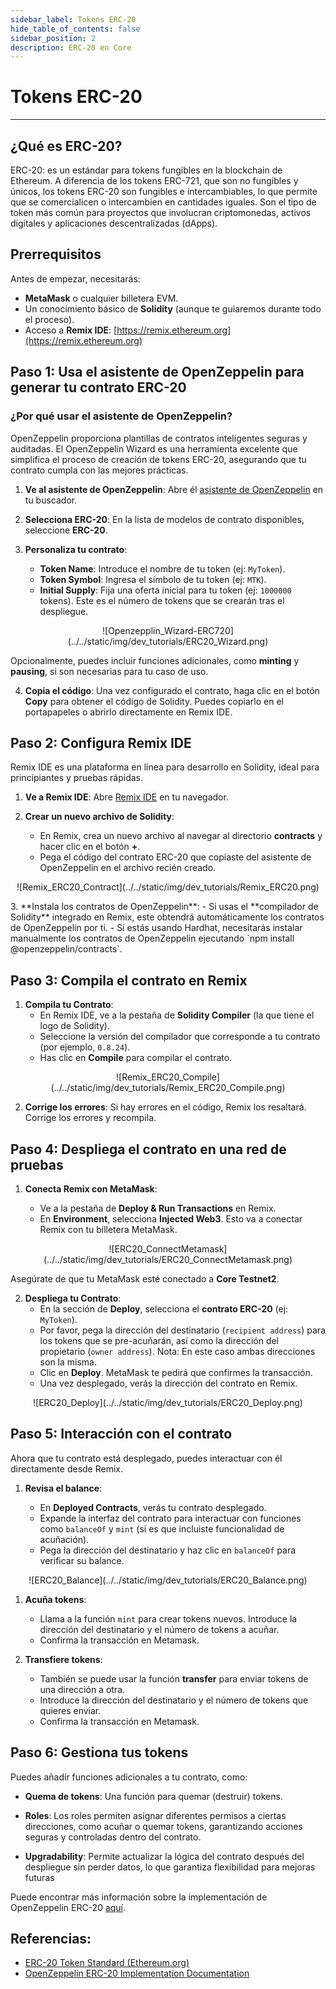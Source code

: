 ```yaml
---
sidebar_label: Tokens ERC-20
hide_table_of_contents: false
sidebar_position: 2
description: ERC-20 en Core
---
```


# Tokens ERC-20

---

## ¿Qué es ERC-20?

ERC-20: es un estándar para tokens fungibles en la blockchain de Ethereum. A diferencia de los tokens ERC-721, que son no fungibles y únicos, los tokens ERC-20 son fungibles e intercambiables, lo que permite que se comercialicen o intercambien en cantidades iguales. Son el tipo de token más común para proyectos que involucran criptomonedas, activos digitales y aplicaciones descentralizadas (dApps).

## Prerrequisitos

Antes de empezar, necesitarás:

- **MetaMask** o cualquier billetera EVM.
- Un conocimiento básico de **Solidity** (aunque te guiaremos durante todo el proceso).
- Acceso a **Remix IDE**: [https://remix.ethereum.org](https://remix.ethereum.org)

## Paso 1: Usa el asistente de OpenZeppelin para generar tu contrato ERC-20

### ¿Por qué usar el asistente de OpenZeppelin?

OpenZeppelin proporciona plantillas de contratos inteligentes seguras y auditadas. El OpenZeppelin Wizard es una herramienta excelente que simplifica el proceso de creación de tokens ERC-20, asegurando que tu contrato cumpla con las mejores prácticas.

1. **Ve al asistente de OpenZeppelin**: Abre él [asistente de OpenZeppelin](https://wizard.openzeppelin.com/) en tu buscador.
2. **Selecciona ERC-20**: En la lista de modelos de contrato disponibles, seleccione **ERC-20**.
3. **Personaliza tu contrato**:

   - **Token Name**: Introduce el nombre de tu token (ej: `MyToken`).
   - **Token Symbol**: Ingresa el símbolo de tu token (ej: `MTK`).
   - **Initial Supply**: Fija una oferta inicial para tu token (ej: `1000000` tokens). Este es el número de tokens que se crearán tras el despliegue.

<p align="center">
![Openzepplin_Wizard-ERC720](../../static/img/dev_tutorials/ERC20_Wizard.png)
</p>

Opcionalmente, puedes incluir funciones adicionales, como **minting** y **pausing**, si son necesarias para tu caso de uso.

4. **Copia el código**: Una vez configurado el contrato, haga clic en el botón **Copy** para obtener el código de Solidity. Puedes copiarlo en el portapapeles o abrirlo directamente en Remix IDE.

## Paso 2: Configura Remix IDE

Remix IDE es una plataforma en línea para desarrollo en Solidity, ideal para principiantes y pruebas rápidas.

1. **Ve a Remix IDE**: Abre [Remix IDE](https://remix.ethereum.org) en tu navegador.
2. **Crear un nuevo archivo de Solidity**:

   - En Remix, crea un nuevo archivo al navegar al directorio **contracts** y hacer clic en el botón **+**.
   - Pega el código del contrato ERC-20 que copiaste del asistente de OpenZeppelin en el archivo recién creado.

<p align="center">
![Remix_ERC20_Contract](../../static/img/dev_tutorials/Remix_ERC20.png)
</p>
3. **Instala los contratos de OpenZeppelin**:
   - Si usas el **compilador de Solidity** integrado en Remix, este obtendrá automáticamente los contratos de OpenZeppelin por ti.
   - Si estás usando Hardhat, necesitarás instalar manualmente los contratos de OpenZeppelin ejecutando `npm install @openzeppelin/contracts`.

## Paso 3: Compila el contrato en Remix

1. **Compila tu Contrato**:
   - En Remix IDE, ve a la pestaña de **Solidity Compiler** (la que tiene el logo de Solidity).
   - Seleccione la versión del compilador que corresponde a tu contrato (por ejemplo, `0.8.24`).
   - Has clic en **Compile** para compilar el contrato.

<p align="center">
![Remix_ERC20_Compile](../../static/img/dev_tutorials/Remix_ERC20_Compile.png)
</p>

2. **Corrige los errores**: Si hay errores en el código, Remix los resaltará. Corrige los errores y recompila.

## Paso 4: Despliega el contrato en una red de pruebas

1. **Conecta Remix con MetaMask**:

   - Ve a la pestaña de **Deploy & Run Transactions** en Remix.
   - En **Environment**, selecciona **Injected Web3**. Esto va a conectar Remix con tu billetera MetaMask.

<p align="center">
![ERC20_ConnectMetamask](../../static/img/dev_tutorials/ERC20_ConnectMetamask.png)
</p>

Asegúrate de que tu MetaMask esté conectado a **Core Testnet2**.

2. **Despliega tu Contrato**:
   - En la sección de **Deploy**, selecciona el **contrato ERC-20** (ej: `MyToken`).
   - Por favor, pega la dirección del destinatario (`recipient address`) para los tokens que se pre-acuñarán, así como la dirección del propietario (`owner address`). Nota: En este caso ambas direcciones son la misma.
   - Clic en **Deploy**. MetaMask te pedirá que confirmes la transacción.
   - Una vez desplegado, verás la dirección del contrato en Remix.

<p align="center">
![ERC20_Deploy](../../static/img/dev_tutorials/ERC20_Deploy.png)
</p>

## Paso 5: Interacción con el contrato

Ahora que tu contrato está desplegado, puedes interactuar con él directamente desde Remix.

1. **Revisa el balance**:

   - En **Deployed Contracts**, verás tu contrato desplegado.
   - Expande la interfaz del contrato para interactuar con funciones como `balanceOf` y `mint` (si es que incluiste funcionalidad de acuñación).
   - Pega la dirección del destinatario y haz clic en `balanceOf` para verificar su balance.

<p align="center">
![ERC20_Balance](../../static/img/dev_tutorials/ERC20_Balance.png)
</p>

1. **Acuña tokens**:

   - Llama a la función `mint` para crear tokens nuevos. Introduce la dirección del destinatario y el número de tokens a acuñar.
   - Confirma la transacción en Metamask.

2. **Transfiere tokens**:
   - También se puede usar la función **transfer** para enviar tokens de una dirección a otra.
   - Introduce la dirección del destinatario y el número de tokens que quieres enviar.
   - Confirma la transacción en Metamask.

## Paso 6: Gestiona tus tokens

Puedes añadir funciones adicionales a tu contrato, como:

- **Quema de tokens**: Una función para quemar (destruir) tokens.

- **Roles**: Los roles permiten asignar diferentes permisos a ciertas direcciones, como acuñar o quemar tokens, garantizando acciones seguras y controladas dentro del contrato.

- **Upgradability**: Permite actualizar la lógica del contrato después del despliegue sin perder datos, lo que garantiza flexibilidad para mejoras futuras

Puede encontrar más información sobre la implementación de OpenZeppelin ERC-20 [aquí](https://docs.openzeppelin.com/contracts/4.x/erc20).

## Referencias:

- [ERC-20 Token Standard (Ethereum.org)](https://ethereum.org/en/developers/docs/standards/tokens/erc-20/)
- [OpenZeppelin ERC-20 Implementation Documentation](https://docs.openzeppelin.com/contracts/4.x/erc20)